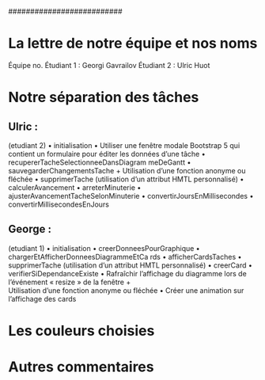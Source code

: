 ##########################

# La lettre de notre équipe et nos noms

Équipe no.
Étudiant 1 : Georgi Gavrailov
Étudiant 2 : Ulric Huot

# Notre séparation des tâches
##  Ulric : 
(etudiant 2)
 • initialisation 
• Utiliser une fenêtre modale Bootstrap 5 
qui contient un formulaire pour éditer les 
données d’une tâche 
• recupererTacheSelectionneeDansDiagram
meDeGantt 
• sauvegarderChangementsTache + 
Utilisation d’une fonction anonyme ou 
fléchée 
• supprimerTache (utilisation d’un attribut 
HMTL personnalisé) 
• calculerAvancement 
• arreterMinuterie 
• ajusterAvancementTacheSelonMinuterie 
• convertirJoursEnMillisecondes 
• convertirMillisecondesEnJours 

     

## George :
(etudiant 1)
• initialisation 
• creerDonneesPourGraphique 
• chargerEtAfficherDonneesDiagrammeEtCa
rds 
• afficherCardsTaches 
• supprimerTache (utilisation d’un attribut 
HMTL personnalisé) 
• creerCard 
• verifierSiDependanceExiste 
• Rafraîchir l’affichage du diagramme lors 
de l’événement « resize » de la fenêtre +  
Utilisation d’une fonction anonyme ou 
fléchée 
• Créer une animation sur l’affichage des 
cards



# Les couleurs choisies

# Autres commentaires



